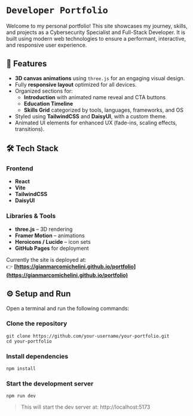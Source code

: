 # `Developer Portfolio`

Welcome to my personal portfolio! This site showcases my journey, skills, and projects as a Cybersecurity Specialist and Full-Stack Developer. It is built using modern web technologies to ensure a performant, interactive, and responsive user experience.

## 🚀 Features

- **3D canvas animations** using `three.js` for an engaging visual design.
- Fully **responsive layout** optimized for all devices.
- Organized sections for:
  - **Introduction** with animated name reveal and CTA buttons
  - **Education Timeline**
  - **Skills Grid** categorized by tools, languages, frameworks, and OS
- Styled using **TailwindCSS** and **DaisyUI**, with a custom theme.
- Animated UI elements for enhanced UX (fade-ins, scaling effects, transitions).

## 🛠 Tech Stack

### Frontend
- **React**
- **Vite**
- **TailwindCSS**
- **DaisyUI**

### Libraries & Tools
- **three.js** – 3D rendering
- **Framer Motion** – animations
- **Heroicons / Lucide** – icon sets
- **GitHub Pages** for deployment

Currently the site is deployed at:  
👉 **[https://gianmarcomichelini.github.io/portfolio](https://gianmarcomichelini.github.io/portfolio)**

## ⚙️ Setup and Run

Open a terminal and run the following commands:

### Clone the repository

```bash, aiignore
git clone https://github.com/your-username/your-portfolio.git
cd your-portfolio
```

### Install dependencies
```bash, aiignore
npm install
```
### Start the development server
```bash, aiignore
npm run dev
```


> This will start the dev server at: http://localhost:5173